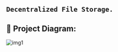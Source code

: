 ## ``` Decentralized File Storage. ```


## 🔧 Project Diagram:
![img1](https://user-images.githubusercontent.com/46351318/102606566-ed54a700-414c-11eb-8a27-20a925fd41a2.png)
